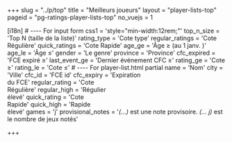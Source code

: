 +++
slug = "../p/top"
title = "Meilleurs joueurs"
layout = "player-lists-top"
pageid = "pg-ratings-player-lists-top"
no_vuejs = 1

[i18n]
    # ---- For input form
    css1 = 'style="min-width:12rem;"'
    top_n_size = 'Top N (taille de la liste)'
    rating_type = 'Cote type'
    regular_ratings = 'Cote Régulière'
    quick_ratings = 'Cote Rapide'
    age_ge = 'Âge &ge; (au 1 janv. <span x-text="now_yyyy"></span>)'
    age_le = 'Âge &le;'
    gender = 'Le genre'
    province = 'Province'
    cfc_expired = 'FCE expiré &ge;'
    last_event_ge = 'Dernier événement CFC &ge;'
    rating_ge = 'Cote &ge;'
    rating_le = 'Cote &le;'
    # ---- For player-list.html partial
    name = 'Nom'
    city = 'Ville'
    cfc_id = 'FCE id'
    cfc_expiry = 'Expiration<br>du FCE'
    regular_rating = 'Cote<br>Régulière'
    regular_high = 'Régulier<br>élevé'
    quick_rating = 'Cote<br>Rapide'
    quick_high = 'Rapide<br>élevé'
    games = 'j'
    provisional_notes = '<i>(&mldr;)</i> est une note provisoire. <i>(&mldr; j)</i> est le nombre de jeux notés'

+++
